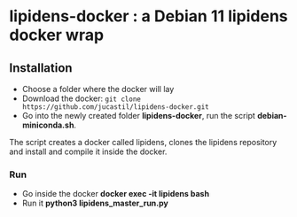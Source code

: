 # lipidens-docker : a Debian 11 lipidens docker wrap


## Installation
- Choose a folder where the docker will lay  
- Download the docker: ``git clone https://github.com/jucastil/lipidens-docker.git``  
- Go into the newly created folder **lipidens-docker**, run the script **debian-miniconda.sh**.  

The script creates a docker called lipidens, clones the lipidens repository and install and compile it inside the docker.

### Run
- Go inside the docker **docker exec -it lipidens bash**
- Run it **python3 lipidens_master_run.py**
